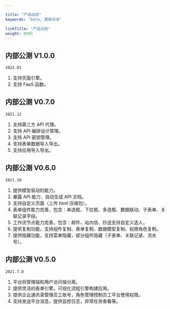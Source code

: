 ```yaml
---

title: "产品动态"
keywords: "beta, 更新日志"

linkTitle: "产品动态"
weight: 0501
---
```


## 内部公测 V1.0.0

`2022.01`

1. 支持页面引擎。
2. 支持 FaaS 函数。



## 内部公测 V0.7.0

`2021.12`

1. 支持第三方 API 代理。
2. 支持 API 编排设计管理。
3. 支持 API 密钥管理。
4. 支持表单数据导入导出。
5. 支持应用导入导出。



## 内部公测 V0.6.0

`2021.10`

1. 提供模型驱动的能力。
2. 暴露 API 能力，自动生成 API 文档。
3. 支持自定义页面（上传 html 压缩包）。
4. 表单组件能力完善，包含：单选框、下拉框、多选框、数据联动、子表单、关联记录字段。
5. 工作流节点能力完善，包含：邮件、站内信、抄送支持自定义选人。
6. 提供复制功能，支持组件复制、表单复制、数据模型复制、权限角色复制。
7. 提供隐藏功能，支持菜单隐藏，部分组件隐藏（子表单、关联记录、流水号）。






## 内部公测 V0.5.0 

`2021.7.8`

1. 平台将管理端和用户访问端分离。
2. 提供灵活的表单引擎，可视化流程引擎构建应用。
3. 提供企业通讯录管理员工账号，角色管理控制员工平台使用权限。
4. 支持发送平台消息，提供监控日志，异常任务查看等。

